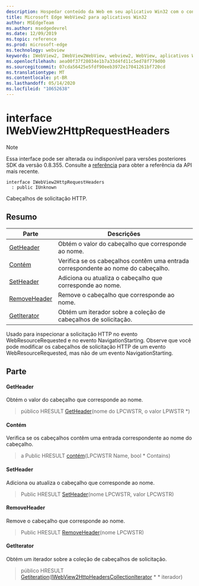 ```yaml
---
description: Hospedar conteúdo da Web em seu aplicativo Win32 com o controle WebView2 do Microsoft Edge
title: Microsoft Edge WebView2 para aplicativos Win32
author: MSEdgeTeam
ms.author: msedgedevrel
ms.date: 12/09/2019
ms.topic: reference
ms.prod: microsoft-edge
ms.technology: webview
keywords: IWebView2, IWebView2WebView, webview2, WebView, aplicativos Win32, Win32, Edge
ms.openlocfilehash: aea00f37f28034e1b7a33d4fd11c5ed78f779d00
ms.sourcegitcommit: 07cda56425e5fdf90eeb3972e17041261bf720cd
ms.translationtype: MT
ms.contentlocale: pt-BR
ms.lasthandoff: 05/14/2020
ms.locfileid: "10652638"
---
```

# interface IWebView2HttpRequestHeaders 

> [!NOTE]
> Essa interface pode ser alterada ou indisponível para versões posteriores SDK da versão 0.8.355. Consulte a [referência](../../../webview2-api-reference.md) para obter a referência da API mais recente.

```
interface IWebView2HttpRequestHeaders
  : public IUnknown
```

Cabeçalhos de solicitação HTTP.

## Resumo

 Parte                        | Descrições
--------------------------------|---------------------------------------------
[GetHeader](#getheader) | Obtém o valor do cabeçalho que corresponde ao nome.
[Contém](#contains) | Verifica se os cabeçalhos contêm uma entrada correspondente ao nome do cabeçalho.
[SetHeader](#setheader) | Adiciona ou atualiza o cabeçalho que corresponde ao nome.
[RemoveHeader](#removeheader) | Remove o cabeçalho que corresponde ao nome.
[GetIterator](#getiterator) | Obtém um iterador sobre a coleção de cabeçalhos de solicitação.

Usado para inspecionar a solicitação HTTP no evento WebResourceRequested e no evento NavigationStarting. Observe que você pode modificar os cabeçalhos de solicitação HTTP de um evento WebResourceRequested, mas não de um evento NavigationStarting.

## Parte

#### GetHeader 

Obtém o valor do cabeçalho que corresponde ao nome.

> público HRESULT [GetHeader](#getheader)(nome do LPCWSTR, o valor LPWSTR *)

#### Contém 

Verifica se os cabeçalhos contêm uma entrada correspondente ao nome do cabeçalho.

> a Public HRESULT [contém](#contains)(LPCWSTR Name, bool * Contains)

#### SetHeader 

Adiciona ou atualiza o cabeçalho que corresponde ao nome.

> Public HRESULT [SetHeader](#setheader)(nome LPCWSTR, valor LPCWSTR)

#### RemoveHeader 

Remove o cabeçalho que corresponde ao nome.

> Public HRESULT [RemoveHeader](#removeheader)(nome LPCWSTR)

#### GetIterator 

Obtém um iterador sobre a coleção de cabeçalhos de solicitação.

> público HRESULT [Getiteration](#getiterator)([IWebView2HttpHeadersCollectionIterator](IWebView2HttpHeadersCollectionIterator.md) * * iterador)

